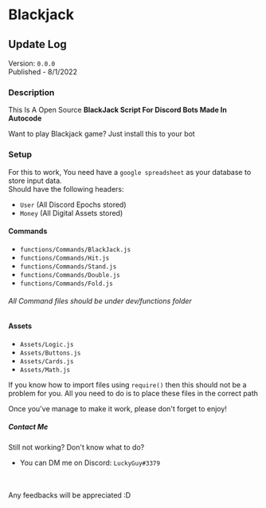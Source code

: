 # Blackjack

## Update Log
Version: `0.0.0`<br>
Published - 8/1/2022<br>

### Description

This Is A Open Source **BlackJack Script For Discord Bots Made In Autocode**

Want to play Blackjack game? Just install this to your bot<br>

### Setup
For this to work, You need have a `google spreadsheet` as your database to store input data.<br>
Should have the following headers:
- `User` (All Discord Epochs stored)
- `Money` (All Digital Assets stored)

#### Commands
- `functions/Commands/BlackJack.js`
- `functions/Commands/Hit.js`
- `functions/Commands/Stand.js`
- `functions/Commands/Double.js`
- `functions/Commands/Fold.js`

###### All Command files should be under dev/functions folder

#### Assets
- `Assets/Logic.js`
- `Assets/Buttons.js`
- `Assets/Cards.js`
- `Assets/Math.js`

If you know how to import files using `require()` then this should not be a problem for you.
All you need to do is to place these files in the correct path<br>

Once you've manage to make it work, please don't forget to enjoy!
##### Contact Me
Still not working? Don't know what to do?
- You can DM me on Discord: `LuckyGuy#3379`
<br>
<br>
Any feedbacks will be appreciated :D
